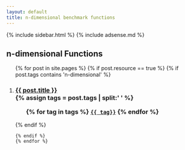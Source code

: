 ```yaml
---
layout: default
title: n-dimensional benchmark functions
---
```

{% include sidebar.html %}
{% include adsense.md %}
<div class="home">

  <h2>n-dimensional Functions</h2>

  <ol >
    {% for post in site.pages %}
	{% if post.resource == true %}
	{% if post.tags contains 'n-dimensional' %}
		 <li>
        <h3>
          <a href="{{ post.url | prepend: site.baseurl }}">{{ post.title }}</a>
		  <br />
		{% assign tags = post.tags | split:' ' %}
		<ul>
			{% for tag in tags %}
			<code><a class="fcntag" href="{{ tag | prepend:'/' | prepend: site.baseurl }}">{{ tag}}</a></code>
			{% endfor %}
		</ul>
        </h3>
      </li>
	{% endif %}
     
    {% endif %}
	{% endfor %}
  </ol>

</div>
